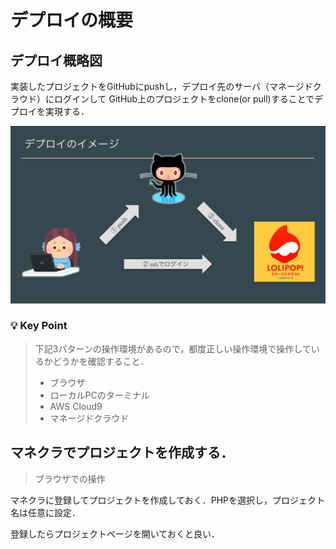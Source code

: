 # デプロイの概要

## デプロイ概略図

実装したプロジェクトをGitHubにpushし，デプロイ先のサーバ（マネージドクラウド）にログインして GitHub上のプロジェクトをclone(or pull)することでデプロイを実現する．

![deploy_image](./img/laravel_deploy_image.png)

### 💡 Key Point

>下記3パターンの操作環境があるので，都度正しい操作環境で操作しているかどうかを確認すること．
>
>- ブラウザ
>- ローカルPCのターミナル
>- AWS Cloud9
>- マネージドクラウド

## マネクラでプロジェクトを作成する．

>ブラウザでの操作

マネクラに登録してプロジェクトを作成しておく．PHPを選択し，プロジェクト名は任意に設定．

登録したらプロジェクトページを開いておくと良い．
